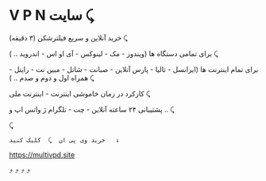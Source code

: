 # V P N سایت ⤹
خرید آنلاین و سریع فیلترشکن (۳ دقیقه) ⤹


برای تمامی دستگاه ها (ویندوز - مک - لینوکس - آی او اس - اندروید .. ) ⤹


برای تمام اینترنت ها (ایرانسل - تالیا - پارس آنلاین - صبانت - شاتل - مبین نت - رایتل - همراه اول و دوم و صدم .. ) ⤹


کارکرد در زمان خاموشی اینترنت - اینترنت ملی  ⤹


پشتیبانی ۲۴ ساعته آنلاین - چت - تلگرام ژ واتس اپ و .. ⤹

⤹



    خرید وی پی ان  ⤹  کلیک کنید   ↓
   https://multivpd.site

 ⤴   ⤴   ⤴   ⤴
